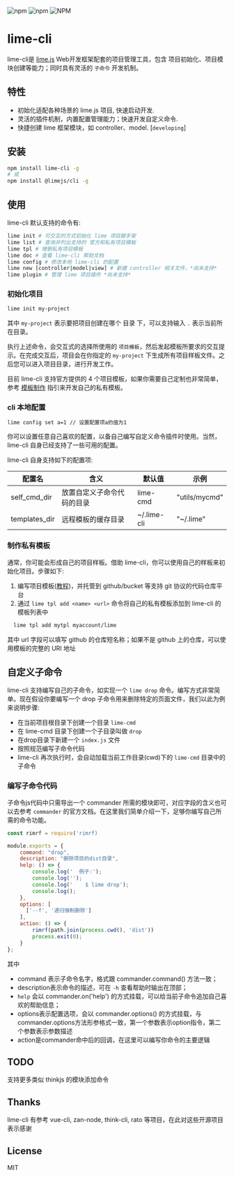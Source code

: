 ![npm](https://img.shields.io/npm/v/lime-cli.svg) ![npm](https://img.shields.io/npm/dw/lime-cli.svg) ![NPM](https://img.shields.io/npm/l/lime-cli.svg)


lime-cli
======

lime-cli是 [lime.js](https://github.com/limejs/lime) Web开发框架配套的项目管理工具，包含 项目初始化、项目模块创建等能力；同时具有灵活的 `子命令` 开发机制。

## 特性

* 初始化适配各种场景的 lime.js 项目, 快速启动开发.
* 灵活的插件机制，内置配置管理能力；快速开发自定义命令.
* 快捷创建 lime 框架模块，如 controller、model. [`developing`]

## 安装

``` bash
npm install lime-cli -g
# 或
npm install @limejs/cli -g
```

## 使用

lime-cli 默认支持的命令有:

```bash
lime init # 可交互的方式初始化 lime 项目脚手架
lime list # 查询并列出支持的 官方和私有项目模板
lime tpl # 增删私有项目模板
lime doc # 查看 lime-cli 帮助文档
lime config # 修改本地 lime-cli 的配置
lime new [controller|model|view] # 新建 controller 相关文件，*尚未支持*
lime plugin # 管理 lime 项目插件 *尚未支持*
```

### 初始化项目

```bash
lime init my-project
```

其中 `my-project` 表示要把项目创建在哪个 目录 下，可以支持输入 `.` 表示当前所在目录。

执行上述命令，会交互式的选择所使用的 `项目模板`，然后发起模板所要求的交互提示。在完成交互后，项目会在你指定的 `my-project` 下生成所有项目样板文件。之后您可以进入项目目录，进行开发工作。

目前 lime-cli 支持官方提供的 4 个项目模板，如果你需要自己定制也非常简单，参考 [模板制作](./TEMPLATE.md) 指引来开发自己的私有模板。

### cli 本地配置

```bash
lime config set a=1 // 设置配置项a的值为1
```

你可以设置任意自己喜欢的配置，以备自己编写自定义命令插件时使用。当然，lime-cli 自身已经支持了一些可用的配置。

lime-cli 自身支持如下的配置项:

配置名   |   含义|默认值|示例
-----   |  ---  |----|---
self_cmd_dir|放置自定义子命令代码的目录|lime-cmd|"utils/mycmd"
templates_dir|远程模板的缓存目录|~/.lime-cli|"~/.lime"

### 制作私有模板

通常，你可能会形成自己的项目样板。借助 lime-cli，你可以使用自己的样板来初始化项目。步骤如下:

1. 编写项目模板([教程](./TEMPLATE.md))，并托管到 github/bucket 等支持 git 协议的代码仓库平台
2. 通过 `lime tpl add <name> <url>` 命令将自己的私有模板添加到 lime-cli 的模板列表中

```bash
  lime tpl add mytpl myaccount/lime
```

其中 url 字段可以填写 github 的仓库短名称；如果不是 github 上的仓库，可以使用模板的完整的 URI 地址

## 自定义子命令

lime-cli 支持编写自己的子命令，如实现一个 `lime drop` 命令。编写方式非常简单。现在假设你要编写一个 drop 子命令用来删除特定的页面文件，我们以此为例来说明步骤:

* 在当前项目根目录下创建一个目录 `lime-cmd`
* 在 lime-cmd 目录下创建一个子目录叫做 `drop`
* 在drop目录下新建一个 `index.js` 文件
* 按照规范编写子命令代码
* lime-cli 再次执行时，会自动加载当前工作目录(cwd)下的 `lime-cmd` 目录中的子命令

### 编写子命令代码

子命令js代码中只需导出一个 commander 所需的模块即可，对应字段的含义也可以去参考 `commander` 的官方文档。在这里我们简单介绍一下，足够你编写自己所需的命令功能。

```js
const rimrf = require('rimrf)

module.exports = {
    command: "drop",
    description: "删除项目的dist目录",
    help: () => {
        console.log('  例子:');
        console.log('');
        console.log('    $ lime drop');
        console.log();
    },
    options: [
      ['--f', '递归强制删除']
    ],
    action: () => {
        rimrf(path.join(process.cwd(), 'dist'))
        process.exit(0);
    }
};
```

其中

* command 表示子命令名字，格式跟 commander.command() 方法一致；
* description表示命令的描述，可在 `-h` 查看帮助时输出在顶部；
* `help` 会以 commander.on('help') 的方式挂载，可以给当前子命令追加自己喜欢的帮助信息；
* options表示配置选项，会以 commander.options() 的方式挂载，与 commander.options方法形参格式一致，第一个参数表示option指令，第二个参数表示参数描述
* action是commander命中后的回调，在这里可以编写你命令的主要逻辑


## TODO

支持更多类似 thinkjs 的模块添加命令

## Thanks

lime-cli 有参考 vue-cli, zan-node, think-cli, rato 等项目，在此对这些开源项目表示感谢

## License
MIT
